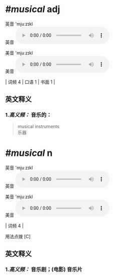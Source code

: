 # ***\#musical*** adj
英音 'mjuːzɪkl  
英音
<audio src="./media/musical-B.aac" controls="controls"></audio>

美音 'mjuːzɪkl  
美音
<audio src="./media/musical.aac" controls="controls"></audio>



| 词频 4 | 口语 1 | 书面 1 |  

英文释义
---
### 1.*高义频：* **音乐的：**  

 > musical instruments   
 > 乐器    


# ***\#musical*** n
英音 'mjuːzɪkl  
英音
<audio src="./media/musical-B.aac" controls="controls"></audio>

美音 'mjuːzɪkl  
美音
<audio src="./media/musical.aac" controls="controls"></audio>



| 词频 4 |  

用法点拨  [C]

英文释义
---
### 1.*高义频：* **音乐剧；(电影) 音乐片**  


